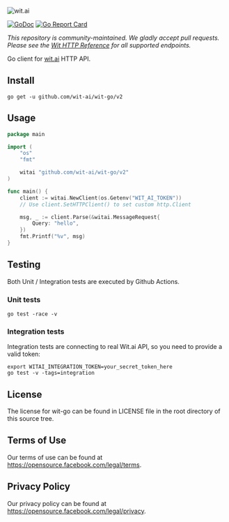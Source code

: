 ![wit.ai](https://s3.amazonaws.com/pliutau.com/wit.png)

[![GoDoc](https://godoc.org/github.com/wit-ai/wit-go?status.svg)](https://godoc.org/github.com/wit-ai/wit-go) [![Go Report Card](https://goreportcard.com/badge/github.com/wit-ai/wit-go)](https://goreportcard.com/report/github.com/wit-ai/wit-go)

*This repository is community-maintained. We gladly accept pull requests. Please see the [Wit HTTP Reference](https://wit.ai/docs/http/latest) for all supported endpoints.*

Go client for [wit.ai](https://wit.ai/) HTTP API.

## Install

```
go get -u github.com/wit-ai/wit-go/v2
```

## Usage

```go
package main

import (
	"os"
	"fmt"

	witai "github.com/wit-ai/wit-go/v2"
)

func main() {
	client := witai.NewClient(os.Getenv("WIT_AI_TOKEN"))
	// Use client.SetHTTPClient() to set custom http.Client

	msg, _ := client.Parse(&witai.MessageRequest{
		Query: "hello",
	})
	fmt.Printf("%v", msg)
}
```

## Testing

Both Unit / Integration tests are executed by Github Actions.

### Unit tests

```
go test -race -v
```

### Integration tests

Integration tests are connecting to real Wit.ai API, so you need to provide a valid token:

```
export WITAI_INTEGRATION_TOKEN=your_secret_token_here
go test -v -tags=integration
```

## License

The license for wit-go can be found in LICENSE file in the root directory of this source tree.

## Terms of Use

Our terms of use can be found at https://opensource.facebook.com/legal/terms.


## Privacy Policy

Our privacy policy can be found at
https://opensource.facebook.com/legal/privacy.
